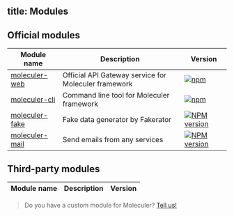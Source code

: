 title: Modules
---
## Official modules

| Module name | Description | Version |
|--------------|-------------|---------|
| [moleculer-web](https://github.com/ice-services/moleculer-web) | Official API Gateway service for Moleculer framework | [![npm](https://img.shields.io/npm/v/moleculer-web.svg?maxAge=3600)](https://www.npmjs.com/package/moleculer-web)
| [moleculer-cli](https://github.com/ice-services/moleculer-cli) | Command line tool for Moleculer framework | [![npm](https://img.shields.io/npm/v/moleculer-cli.svg?maxAge=3600)](https://www.npmjs.com/package/moleculer-cli)
| [moleculer-fake](https://github.com/ice-services/moleculer-addons/tree/master/services/moleculer-fake) | Fake data generator by Fakerator | [![NPM version](https://img.shields.io/npm/v/moleculer-fake.svg)](https://www.npmjs.com/package/moleculer-fake)
| [moleculer-mail](https://github.com/ice-services/moleculer-addons/tree/master/services/moleculer-mail) | Send emails from any services | [![NPM version](https://img.shields.io/npm/v/moleculer-mail.svg)](https://www.npmjs.com/package/moleculer-mail)


## Third-party modules

| Module name | Description | Version |
|--------------|-------------|---------|

> Do you have a custom module for Moleculer? [Tell us!](https://github.com/ice-services/moleculer/issues)

